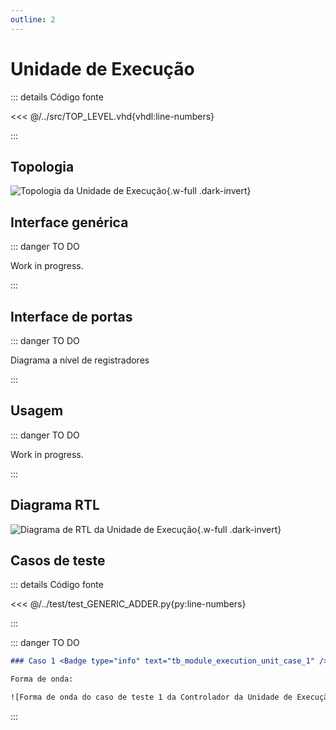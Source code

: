 ```yaml
---
outline: 2
---
```


# Unidade de Execução

::: details Código fonte <a href="https://github.com/pfeinsper/24a-CTI-RISCV/blob/main/src/MODULE_EXECUTION_UNIT.vhd" target="blank" style="float:right"><Badge type="tip" text="MODULE_EXECUTION_UNIT.vhd &boxbox;" /></a>

<<< @/../src/TOP_LEVEL.vhd{vhdl:line-numbers}

:::

## Topologia

![Topologia da Unidade de Execução](/images/reference/components/module_alu.drawio.svg){.w-full .dark-invert}

## Interface genérica

::: danger TO DO

Work in progress.

:::

## Interface de portas

::: danger TO DO

Diagrama a nível de registradores

:::

## Usagem

::: danger TO DO

Work in progress.

:::

## Diagrama RTL

![Diagrama de RTL da Unidade de Execução](/images/reference/components/module_alu_netlist.svg){.w-full .dark-invert}

## Casos de teste

::: details Código fonte <a href="https://github.com/pfeinsper/24a-CTI-RISCV/blob/main/test/test_MODULE_EXECUTION_UNIT.py" target="blank" style="float:right"><Badge type="tip" text="test_MODULE_EXECUTION_UNIT.py &boxbox;" /></a>

<<< @/../test/test_GENERIC_ADDER.py{py:line-numbers}

:::

::: danger TO DO

```md
### Caso 1 <Badge type="info" text="tb_module_execution_unit_case_1" />

Forma de onda:

![Forma de onda do caso de teste 1 da Controlador da Unidade de Execução/images/reference/components/tb_module_execution_unit_case_1.svg){.w-full .dark-invert}
```

:::
